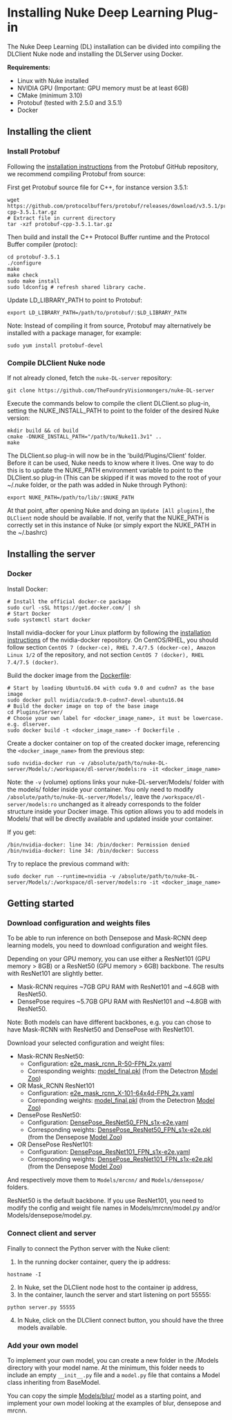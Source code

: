 # Installing Nuke Deep Learning Plug-in

The Nuke Deep Learning (DL) installation can be divided into compiling the DLClient Nuke node and installing the DLServer using Docker.

**Requirements:**
- Linux with Nuke installed
- NVIDIA GPU (Important: GPU memory must be at least 6GB)
- CMake (minimum 3.10)
- Protobuf (tested with 2.5.0 and 3.5.1)
- Docker

## Installing the client

### Install Protobuf

Following the [installation instructions](https://github.com/protocolbuffers/protobuf/blob/master/src/README.md) from the Protobuf GitHub repository, we recommend compiling Protobuf from source:

First get Protobuf source file for C++, for instance version 3.5.1:
```
wget https://github.com/protocolbuffers/protobuf/releases/download/v3.5.1/protobuf-cpp-3.5.1.tar.gz
# Extract file in current directory
tar -xzf protobuf-cpp-3.5.1.tar.gz
```
Then build and install the C++ Protocol Buffer runtime and the Protocol Buffer compiler (protoc):
```
cd protobuf-3.5.1
./configure
make
make check
sudo make install
sudo ldconfig # refresh shared library cache.
```
Update LD_LIBRARY_PATH to point to Protobuf:
```
export LD_LIBRARY_PATH=/path/to/protobuf/:$LD_LIBRARY_PATH
```

Note: Instead of compiling it from source, Protobuf may alternatively be installed with a package manager, for example:
```
sudo yum install protobuf-devel
```

### Compile DLClient Nuke node

If not already cloned, fetch the `nuke-DL-server` repository:
```
git clone https://github.com/TheFoundryVisionmongers/nuke-DL-server
```
Execute the commands below to compile the client DLClient.so plug-in, setting the NUKE_INSTALL_PATH to point to the folder of the desired Nuke version:
```
mkdir build && cd build
cmake -DNUKE_INSTALL_PATH="/path/to/Nuke11.3v1" ..
make
```
The DLClient.so plug-in will now be in the 'build/Plugins/Client' folder. Before it can be used, Nuke needs to know where it lives. One way to do this is to update the NUKE_PATH environment variable to point to the DLClient.so plug-in (This can be skipped if it was moved to the root of your ~/.nuke folder, or the path was added in Nuke through Python):
```
export NUKE_PATH=/path/to/lib/:$NUKE_PATH
```
At that point, after opening Nuke and doing an `Update [All plugins]`, the `DLClient` node should be available.
If not, verify that the NUKE_PATH is correctly set in this instance of Nuke (or simply export the NUKE_PATH in the ~/.bashrc)

## Installing the server

### Docker

Install Docker:
```
# Install the official docker-ce package
sudo curl -sSL https://get.docker.com/ | sh
# Start Docker
sudo systemctl start docker
```
Install nvidia-docker for your Linux platform by following the [installation instructions](https://github.com/NVIDIA/nvidia-docker) of the nvidia-docker repository. On CentOS/RHEL, you should follow section `CentOS 7 (docker-ce), RHEL 7.4/7.5 (docker-ce), Amazon Linux 1/2` of the repository, and not section `CentOS 7 (docker), RHEL 7.4/7.5 (docker)`.

Build the docker image from the [Dockerfile](/Plugins/Server/Dockerfile):
```
# Start by loading Ubuntu16.04 with cuda 9.0 and cudnn7 as the base image
sudo docker pull nvidia/cuda:9.0-cudnn7-devel-ubuntu16.04
# Build the docker image on top of the base image
cd Plugins/Server/
# Choose your own label for <docker_image_name>, it must be lowercase. e.g. dlserver.
sudo docker build -t <docker_image_name> -f Dockerfile .
```

Create a docker container on top of the created docker image, referencing the `<docker_image_name>` from the previous step:

```
sudo nvidia-docker run -v /absolute/path/to/nuke-DL-server/Models/:/workspace/dl-server/models:ro -it <docker_image_name>
```

Note: the `-v` (volume) options links your nuke-DL-server/Models/ folder with the models/ folder inside your container. You only need to modify `/absolute/path/to/nuke-DL-server/Models/`, leave the `/workspace/dl-server/models:ro` unchanged as it already corresponds to the folder structure inside your Docker image. This option allows you to add models in Models/ that will be directly available and updated inside your container.

If you get:
```
/bin/nvidia-docker: line 34: /bin/docker: Permission denied
/bin/nvidia-docker: line 34: /bin/docker: Success
```
Try to replace the previous command with:
```
sudo docker run --runtime=nvidia -v /absolute/path/to/nuke-DL-server/Models/:/workspace/dl-server/models:ro -it <docker_image_name>
```

## Getting started

### Download configuration and weights files

To be able to run inference on both Densepose and Mask-RCNN deep learning models, you need to download configuration and weight files.

Depending on your GPU memory, you can use either a ResNet101 (GPU memory > 8GB) or a ResNet50 (GPU memory > 6GB) backbone. The results with ResNet101 are slightly better.
- Mask-RCNN requires ~7GB GPU RAM with ResNet101 and ~4.6GB with ResNet50.
- DensePose requires ~5.7GB GPU RAM with ResNet101 and ~4.8GB with ResNet50.

Note: Both models can have different backbones, e.g. you can chose to have Mask-RCNN with ResNet50 and DensePose with ResNet101.

Download your selected configuration and weight files:
- Mask-RCNN ResNet50:
  - Configuration: [e2e_mask_rcnn_R-50-FPN_2x.yaml](https://github.com/facebookresearch/Detectron/blob/master/configs/12_2017_baselines/e2e_mask_rcnn_R-50-FPN_2x.yaml)
  - Corresponding weights: [model_final.pkl](https://dl.fbaipublicfiles.com/detectron/35859007/12_2017_baselines/e2e_mask_rcnn_R-50-FPN_2x.yaml.01_49_07.By8nQcCH/output/train/coco_2014_train%3Acoco_2014_valminusminival/generalized_rcnn/model_final.pkl) (from the Detectron [Model Zoo](https://github.com/facebookresearch/Detectron/blob/master/MODEL_ZOO.md))
- OR Mask_RCNN ResNet101
  - Configuration: [e2e_mask_rcnn_X-101-64x4d-FPN_2x.yaml](https://github.com/facebookresearch/Detectron/blob/master/configs/12_2017_baselines/e2e_mask_rcnn_X-101-64x4d-FPN_2x.yaml)
  - Correponding weights: [model_final.pkl](https://dl.fbaipublicfiles.com/detectron/35859745/12_2017_baselines/e2e_mask_rcnn_X-101-64x4d-FPN_2x.yaml.02_00_30.ESWbND2w/output/train/coco_2014_train%3Acoco_2014_valminusminival/generalized_rcnn/model_final.pkl) (from the Detectron [Model Zoo](https://github.com/facebookresearch/Detectron/blob/master/MODEL_ZOO.md))
- DensePose ResNet50:
  - Configuration: [DensePose_ResNet50_FPN_s1x-e2e.yaml](https://github.com/facebookresearch/DensePose/blob/master/configs/DensePose_ResNet50_FPN_s1x-e2e.yaml)
  - Corresponding weights: [DensePose_ResNet50_FPN_s1x-e2e.pkl](https://dl.fbaipublicfiles.com/densepose/DensePose_ResNet50_FPN_s1x-e2e.pkl) (from the Densepose [Model Zoo](https://github.com/facebookresearch/DensePose/blob/master/MODEL_ZOO.md))
- OR DensePose ResNet101:
  - Configuration: [DensePose_ResNet101_FPN_s1x-e2e.yaml](https://github.com/facebookresearch/DensePose/blob/master/configs/DensePose_ResNet101_FPN_s1x-e2e.yaml)
  - Corresponding weights: [DensePose_ResNet101_FPN_s1x-e2e.pkl](https://dl.fbaipublicfiles.com/densepose/DensePose_ResNet101_FPN_s1x-e2e.pkl) (from the Densepose [Model Zoo](https://github.com/facebookresearch/DensePose/blob/master/MODEL_ZOO.md))

And respectively move them to `Models/mrcnn/` and `Models/densepose/` folders.

ResNet50 is the default backbone. If you use ResNet101, you need to modify the config and weight file names in Models/mrcnn/model.py and/or Models/densepose/model.py.

### Connect client and server

Finally to connect the Python server with the Nuke client:
1. In the running docker container, query the ip address:
```
hostname -I
```
2. In Nuke, set the DLClient node host to the container ip address,
3. In the container, launch the server and start listening on port 55555:
```
python server.py 55555
```
4. In Nuke, click on the DLClient connect button, you should have the three models available.

### Add your own model

To implement your own model, you can create a new folder in the /Models directory with your model name. At the minimum, this folder needs to include an empty `__init__.py` file and a `model.py` file that contains a Model class inheriting from BaseModel.

You can copy the simple [Models/blur/](Models/blur) model as a starting point, and implement your own model looking at the examples of blur, densepose and mrcnn.
